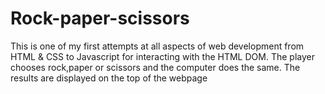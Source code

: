 # Rock-paper-scissors
This is one of my first attempts at all aspects of web development from HTML & CSS to Javascript for interacting with the HTML DOM.
The player chooses rock,paper or scissors and the computer does the same. 
The results are displayed on the top of the webpage
